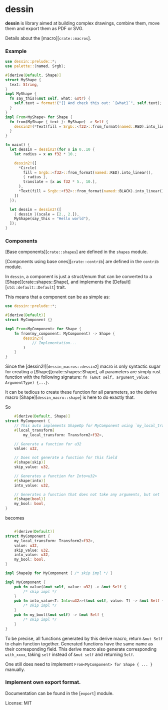 # dessin

**dessin** is library aimed at building complex drawings, combine them, move them and export them as PDF or SVG.

Details about the [macro][`crate::macros`].

### Example

```rust
use dessin::prelude::*;
use palette::{named, Srgb};

#[derive(Default, Shape)]
struct MyShape {
  text: String,
}
impl MyShape {
  fn say_this(&mut self, what: &str) {
    self.text = format!("{} And check this out: `{what}`", self.text);
  }
}
impl From<MyShape> for Shape {
  fn from(MyShape { text }: MyShape) -> Self {
    dessin2!(*Text(fill = Srgb::<f32>::from_format(named::RED).into_linear(), { text })).into()
  }
}

fn main() {
  let dessin = dessin2!(for x in 0..10 {
    let radius = x as f32 * 10.;

    dessin2!([
      *Circle(
        fill = Srgb::<f32>::from_format(named::RED).into_linear(),
        { radius },
        translate = [x as f32 * 5., 10.],
      ),
      *Text(fill = Srgb::<f32>::from_format(named::BLACK).into_linear(), font_size = 10., text = "Hi !",),
    ])
  });

  let dessin = dessin2!([
    { dessin }(scale = [2., 2.]),
    MyShape(say_this = "Hello world"),
  ]);
}
```

### Components

[Base components][`crate::shapes`] are defined in the `shapes` module.

[Components using base ones][`crate::contrib`] are defined in the `contrib` module.

In `dessin`, a component is just a struct/enum that can be converted to a [Shape][crate::shapes::Shape],
and implements the [Default][`std::default::Default`] trait.

This means that a component can be as simple as:
```rust
use dessin::prelude::*;

#[derive(Default)]
struct MyComponent {}

impl From<MyComponent> for Shape {
	fn from(my_component: MyComponent) -> Shape {
		dessin2!(
			// Implementation...
		)
	}
}
```

Since the [dessin2!][`dessin_macros::dessin2`] macro is only syntactic sugar for creating a [Shape][crate::shapes::Shape],
all parameters are simply rust function with the following signature: `fn (&mut self, argument_value: ArgumentType) {...}`.

It can be tedious to create these function for all parameters, so the derive macro [Shape][`dessin_macro::shape`]
is here to do exactly that.

So
```rust
	#[derive(Default, Shape)]
struct MyComponent {
	// This auto implements ShapeOp for MyComponent using `my_local_transform` as the storage.
	#[local_transform]
		my_local_transform: Transform2<f32>,

	// Generate a function for u32
	value: u32,

	// Does not generate a function for this field
	#[shape(skip)]
	skip_value: u32,

	// Generates a function for Into<u32>
	#[shape(into)]
	into_value: u32,

	// Generates a function that does not take any arguments, but set `my_bool` to true
	#[shape(bool)]
	my_bool: bool,
}

```

becomes
```rust

	#[derive(Default)]
struct MyComponent {
	my_local_transform: Transform2<f32>,
	value: u32,
	skip_value: u32,
	into_value: u32,
	my_bool: bool,
}

impl ShapeOp for MyComponent { /* skip impl */ }

impl MyComponent {
	pub fn value(&mut self, value: u32) -> &mut Self {
        /* skip impl */
    }
	pub fn into_value<T: Into<u32>>(&mut self, value: T) -> &mut Self {
        /* skip impl */
    }
	pub fn my_bool(&mut self) -> &mut Self {
        /* skip impl */
    }
}

```
To be precise, all functions generated by this derive macro, return `&mut Self` to chain function together.
Generated functions have the same name as their corresponding field.
This derive macro also generate corresponding `with_xxxx`, taking `self` instead of `&mut self` and returning `Self`.

One still does need to implement `From<MyComponent> for Shape { ... }` manually.

### Implement own export format.
Documentation can be found in the [`export`] module.

License: MIT
